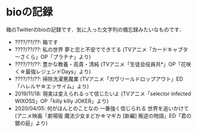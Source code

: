# bioの記録

箱のTwitterのbioの記録です．気に入った文字列の備忘録みたいなものです．

* ????/??/??: 箱です
* ????/??/??: 私の世界 夢と恋と不安でできてる (TVアニメ「カードキャプターさくら」OP「プラチナ」より)
* ????/??/??: 豊かな教養・高貴・清純 (TVアニメ「生徒会役員共*」OP「花咲く☆最強レジェンドDays」より)
* ????/??/??: 掃除洗濯悪魔業 (TVアニメ「ガヴリールドロップアウト」ED「ハレルヤ☆エッサイム」より)
* 2019/11/18: 現実は変えられるって信じたいよ (TVアニメ「selector infected WIXOSS」OP「killy killy JOKER」より)
* 2020/04/05: 何がほんとのことなの 一番強く信じられる 世界を追いかけて (アニメ映画「劇場版 魔法少女まどか☆マギカ \[新編\] 叛逆の物語」ED「君の銀の庭」より)
